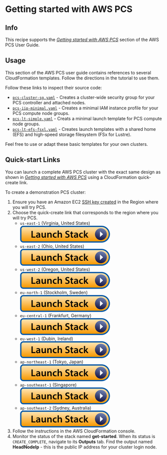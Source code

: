 # Getting started with AWS PCS

## Info

This recipe supports the [_Getting started with AWS PCS_](https://docs.aws.amazon.com/pcs/latest/userguide/getting-started.html) section of the AWS PCS User Guide. 

## Usage

This section of the AWS PCS user guide contains references to several CloudFormation templates. Follow the directions in the tutorial to use them. 

Follow these links to inspect their source code:
* [`pcs-cluster-sg.yaml`](assets/pcs-cluster-sg.yaml) - Creates a cluster-wide security group for your PCS controller and attached nodes.
* [`pcs-iip-minimal.yaml`](assets/pcs-iip-minimal.yaml) - Creates a minimal IAM instance profile for your PCS compute node groups.
* [`pcs-lt-simple.yaml`](assets/pcs-lt-simple.yaml) - Creats a minimal launch template for PCS compute node groups.
* [`pcs-lt-efs-fsxl.yaml`](assets/pcs-lt-efs-fsxl.yaml) - Creates launch templates with a shared home (EFS) and high-speed storage filesystem (FSx for Lustre).

Feel free to use or adapt these basic templates for your own clusters.

## Quick-start Links

You can launch a complete AWS PCS cluster with the exact same design as shown in [_Getting started with AWS PCS_](https://docs.aws.amazon.com/pcs/latest/userguide/getting-started.html) using a CloudFormation quick-create link. 

To create a demonstration PCS cluster:
1. Ensure you have an Amazon EC2 [SSH key created](https://docs.aws.amazon.com/AWSEC2/latest/UserGuide/create-key-pairs.html#having-ec2-create-your-key-pair) in the Region where you will try PCS.
2. Choose the quick-create link that corresponds to the region where you will try PCS. 
    * `us-east-1` (Virginia, United States) [![Launch](../../../docs/media/launch-stack.svg)](https://console.aws.amazon.com/cloudformation/home?region=us-east-1#/stacks/create/review?stackName=get-started&templateURL=https://aws-hpc-recipes-dev.s3.us-east-1.amazonaws.com/cfn/recipes/pcs/getting_started/assets/cluster.yaml)
    * `us-east-2` (Ohio, United States) [![Launch](../../../docs/media/launch-stack.svg)](https://console.aws.amazon.com/cloudformation/home?region=us-east-2#/stacks/create/review?stackName=get-started&templateURL=https://aws-hpc-recipes-dev.s3.us-east-1.amazonaws.com/cfn/recipes/pcs/getting_started/assets/cluster.yaml)
    * `us-west-2` (Oregon, United States) [![Launch](../../../docs/media/launch-stack.svg)](https://console.aws.amazon.com/cloudformation/home?region=us-west-2#/stacks/create/review?stackName=get-started&templateURL=https://aws-hpc-recipes-dev.s3.us-east-1.amazonaws.com/cfn/recipes/pcs/getting_started/assets/cluster.yaml)
    * `eu-north-1` (Stockholm, Sweden) ![Launch](../../../docs/media/launch-stack.svg)
    * `eu-central-1` (Frankfurt, Germany) ![Launch](../../../docs/media/launch-stack.svg)
    * `eu-west-1` (Dubin, Ireland) ![Launch](../../../docs/media/launch-stack.svg)
    * `ap-northeast-1` (Tokyo, Japan) ![Launch](../../../docs/media/launch-stack.svg)
    * `ap-southeast-1` (Singapore) ![Launch](../../../docs/media/launch-stack.svg)
    * `ap-southeast-2` (Sydney, Australia) ![Launch](../../../docs/media/launch-stack.svg)
3. Follow the instructions in the AWS CloudFormation console.
4. Monitor the status of the stack named **get-started**. When its status is `CREATE_COMPLETE`, navigate to its **Outputs** tab. Find the output named **HeadNodeIp** - this is the public IP address for your cluster login node.

